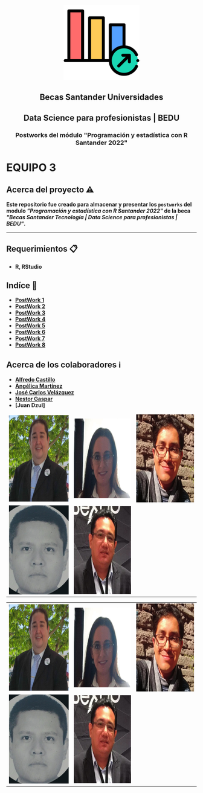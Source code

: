 <p align="center">
  <img src="img/logo.png" alt="Logo" width="200" height="200">
</p>
<p align="center">  
 
<h2 align="center"><strong>Becas Santander Universidades</h2>
<h2 align="center"><strong>Data Science para profesionistas | BEDU</h2>
<h3 align="center"><strong>Postworks del módulo "Programación y estadística con R Santander 2022" </h2>

# EQUIPO 3

## Acerca del proyecto ⚠️
Este repositorio fue creado para almacenar y presentar los `postworks` del modulo _"Programación y estadística con R Santander 2022"_ de la beca _"Becas Santander Tecnología | Data Science para profesionistas | BEDU"_.
***

## Requerimientos 📋
* R, RStudio

## Indíce 📖

- [PostWork 1](/PostWork1)
- [PostWork 2](/PostWork2)
- [PostWork 3](/PostWork3)
- [PostWork 4](/PostWork4)
- [PostWork 5](/PostWork5)
- [PostWork 6](/PostWork6)
- [PostWork 7](/PostWork7)
- [PostWork 8](/PostWork8)


## Acerca de los colaboradores ℹ️
- [Alfredo Castillo](https://github.com/alsolisc)
- [Angélica Martínez](https://github.com/AngelicaMarMo)
- [José Carlos Velázquez](https://github.com/CharlieUG)
- [Nestor Gaspar](https://github.com/nex3t)
- [Juan Dzul]

<table style="border: hidden">
    <tr style="border: hidden">
    <td style="border: hidden">
	<img src="img/Alfredo.jpg" alt="Logo" width="242" height="229"> 
	</td>
	<td style="border: hidden">
	<img src="img/Angelica.jpg" alt="Logo" width="223" height="211"> 
	</td>
	<td style="border: hidden">
	<img src="img/JoseCarlos.jpg" alt="Logo" width="235" height="233">
	</td>
	</tr>
	<tr style="border: hidden">
	<td style="border: hidden">
	<img src="img/Nestor.jpg" alt="Logo" width="174" height="236">
	</td>
	<td style="border: hidden">
	<img src="img/Juan.jpg" alt="Logo" width="232" height="233"> 
	</td>
	<td style="border: hidden">
	</td>
	<tr>
</table>

|   |   |   |
|---|---|---|
| <img src="img/Alfredo.jpg" alt="Logo" width="242" height="229">   | <img src="img/Angelica.jpg" alt="Logo" width="223" height="211">   |  <img src="img/JoseCarlos.jpg" alt="Logo" width="235" height="233">  |
| <img src="img/Nestor.jpg" alt="Logo" width="174" height="236">   | <img src="img/Juan.jpg" alt="Logo" width="232" height="233">   |    |
